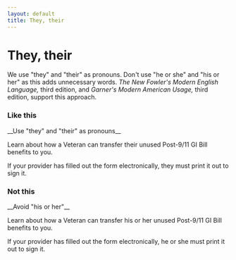 ```yaml
---
layout: default
title: They, their
---
```


# They, their 

We use "they" and "their" as pronouns. Don't use "he or she" and "his or her" as this adds unnecessary words. *The New Fowler's Modern English Language,* third edition, and *Garner's Modern American Usage,* third edition, support this approach.


<div class="do-dont">
<div class="do-dont__do">
<h3 class="do-dont__heading">Like this</h3>
<div class="do-dont__content" markdown="1">
__Use "they" and "their" as pronouns__

Learn about how a Veteran can transfer their unused Post-9/11 GI Bill benefits to you.

If your provider has filled out the form electronically, they must print it out to sign it.

</div>
</div>
<div class="do-dont__dont">
<h3 class="do-dont__heading">Not this</h3>
<div class="do-dont__content" markdown="1">
__Avoid "his or her"__

Learn about how a Veteran can transfer his or her unused Post-9/11 GI Bill benefits to you.

If your provider has filled out the form electronically, he or she must print it out to sign it.

</div>
</div>
</div>




